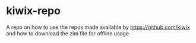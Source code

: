 # kiwix-repo

A repo on how to use the repos made available by https://github.com/kiwix and how to download the zim file for offline usage.
